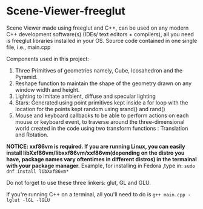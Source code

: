 # Scene-Viewer-freeglut
Scene Viewer made using freeglut and C++, can be used on any modern C++ development software(s) (IDEs/ text editors + compilers), all you need is freeglut libraries installed in your OS.
Source code contained in one single file, i.e., main.cpp

Components used in this project:
1. Three Primitives of geometries namely, Cube, Icosahedron and the Pyramid. 
2. Reshape function to maintain the shape of the geometry drawn on any window width and height.
3. Lighting to imitate ambient, diffuse and specular lighting
4. Stars: Generated using point primitives kept inside a for loop with the location for the points kept random using srand() and rand()
5. Mouse and keyboard callbacks to be able to perform actions on each mouse or keyboard event, to traverse around the three-dimensional world created in the code using two transform functions : Translation and Rotation.


**NOTICE: xxf86vm is required. If you are running Linux, you can easily install libXxf86vm/libxxf86vm/xxf86vm(depending on the distro you have, package names vary oftentimes in different distros) in the termainal with your package manager.**
Example, for installing in Fedora ,type in:
`sudo dnf install libXxf86vm*`

Do not forget to use these three linkers: glut, GL and GLU.

If you're running C++ on a terminal, all you'll need to do is `g++ main.cpp -lglut -lGL -lGLU`
